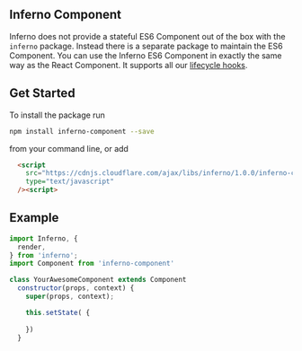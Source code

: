 Inferno Component
---

Inferno does not provide a stateful ES6 Component out of the box with the `inferno` package. Instead there is a separate package to maintain the ES6 Component. You can use the Inferno ES6 Component in exactly the same way as the React Component. It supports all our [lifecycle hooks]({{site.url}}/guides/lifecycle). 

## Get Started
To install the package run 
```sh
npm install inferno-component --save
```
from your command line, or add
```html
  <script
    src="https://cdnjs.cloudflare.com/ajax/libs/inferno/1.0.0/inferno-component.min.js"
    type="text/javascript"
  /><script>
```


## Example
```js
import Inferno, {
  render,
} from 'inferno';
import Component from 'inferno-component'

class YourAwesomeComponent extends Component 
  constructor(props, context) {
    super(props, context);

    this.setState( {
      
    })
  }

